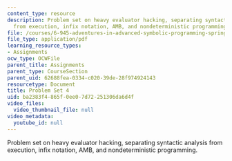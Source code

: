 ```yaml
---
content_type: resource
description: Problem set on heavy evaluator hacking, separating syntactic analysis
  from execution, infix notation, AMB, and nondeterministic programming.
file: /courses/6-945-adventures-in-advanced-symbolic-programming-spring-2009/ba2383f4865f0ee07d72251306da6d4f_MIT6_945s09_assn04.pdf
file_type: application/pdf
learning_resource_types:
- Assignments
ocw_type: OCWFile
parent_title: Assignments
parent_type: CourseSection
parent_uid: 62688fea-0334-c020-39de-28f974924143
resourcetype: Document
title: Problem Set 4
uid: ba2383f4-865f-0ee0-7d72-251306da6d4f
video_files:
  video_thumbnail_file: null
video_metadata:
  youtube_id: null
---
```

Problem set on heavy evaluator hacking, separating syntactic analysis from execution, infix notation, AMB, and nondeterministic programming.

